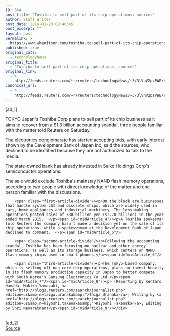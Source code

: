 ```yaml
---
ID: 364
post_title: 'Toshiba to sell part of its chip operations: sources'
author: Staff Writer
post_date: 2016-01-23 08:40:45
post_excerpt: ""
layout: post
permalink: >
  https://www.whenitson.com/toshiba-to-sell-part-of-its-chip-operations-sources/
published: true
original_cats:
  - technologyNews
original_title:
  - 'Toshiba to sell part of its chip operations: sources'
original_link:
  - >
    http://feeds.reuters.com/~r/reuters/technologyNews/~3/3lVnV2pzPWE/story01.htm
canonical_url:
  - >
    http://feeds.reuters.com/~r/reuters/technologyNews/~3/3lVnV2pzPWE/story01.htm
---
```

 [ad_1]
<br><div id="articleText">
<span id="midArticle_start"/>

<span class="focusParagraph" readability="4"><p><span class="articleLocation">TOKYO</span> Japan's Toshiba Corp plans to sell part of its chip business as it aims to recover from a $1.3 billion accounting scandal, three people familiar with the matter told Reuters on Saturday.</p></span><span id="midArticle_0"/><p>The electronics conglomerate has started accepting bids, with early interest shown by the Development Bank of Japan Inc, said the sources, who declined to be identified because they are not authorized to talk to the media. </p><span id="midArticle_1"/><p>The state-owned bank has already invested in Seiko Holdings Corp's semiconductor operations.</p><span id="midArticle_2"/><p>The sale would exclude Toshiba's mainstay NAND flash memory operations, according to two people with direct knowledge of the matter and one person familiar with the discussions.</p><span id="midArticle_3"/>
        
        <span class="first-article-divide"/><p>On the block are businesses that handle system LSI and discrete chips, which are widely used in cars, home appliances and industrial machinery. The loss-making operations posted sales of 330 billion yen ($2.78 billion) in the year ended March 2015.  </p><span id="midArticle_4"/><p>A Toshiba spokesman told Reuters the company hasn't made a decision yet on the sale of its chip operations, while a spokeswoman at the Development Bank of Japan declined to comment.  </p><span id="midArticle_5"/>
        
        <span class="second-article-divide"/><p>Following the accounting scandal, Toshiba has been focusing on nuclear and other energy operations, as well as its storage business, which centers on NAND flash memory chips used in smart phones.</p><span id="midArticle_6"/>
        
        <span class="third-article-divide"/><p>The Tokyo-based company, which is selling off non-core chip operations, plans to invest heavily in its flash memory production capacity in Japan to better compete with South Korea's Samsung Electronics Co Ltd.</p><span id="midArticle_7"/><span id="midArticle_8"/><p> (Reporting by Kentaro Hamada, Makiko Yamazaki, <a href="http://blogs.reuters.com/search/journalist.php?edition=us&amp;n=taiga.uranaka&amp;">Taiga Uranaka</a>; Writing by <a href="http://blogs.reuters.com/search/journalist.php?edition=us&amp;n=kiyoshi.takenaka&amp;">Kiyoshi Takenaka</a>; Editing by Shri Navaratnam)</p><span id="midArticle_9"/></div>
<br>[ad_2]
<br><a href="http://feeds.reuters.com/~r/reuters/technologyNews/~3/3lVnV2pzPWE/story01.htm">Source </a>
